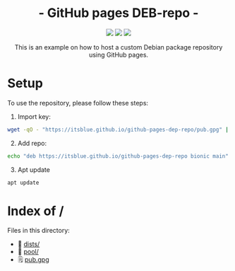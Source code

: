 <p align="center">
 <h1 align="center"> - GitHub pages DEB-repo - </h1>
</p>

<p align="center">
  <a href="https://github.com/CodeCrafter912/GitHubPagesTest/actions/workflows/build-and-deploy.yml"><img src="https://github.com/CodeCrafter912/GitHubPagesTest/actions/workflows/build-and-deploy.yml/badge.svg" /></a>
  <img src="https://cdn.rawgit.com/sindresorhus/awesome/d7305f38d29fed78fa85652e3a63e154dd8e8829/media/badge.svg" />
  <a href="https://www.gnu.org/licenses/agpl-3.0" ><img src="https://img.shields.io/badge/License-AGPL%20v3-blue.svg" /></a>
</p>

<p align="center">
This is an example on how to host a custom Debian package repository using GitHub pages.
</p>

# Setup
To use the repository, please follow these steps:
1. Import key:
```bash
wget -qO - "https://itsblue.github.io/github-pages-dep-repo/pub.gpg" | sudo apt-key add -
```
2. Add repo:
```bash
echo "deb https://itsblue.github.io/github-pages-dep-repo bionic main" > /etc/apt/sources.list.d/github-pages-dep-repo.list
```
3. Apt update
```bash
apt update
```

# Index of /
Files in this directory:
- 📁 [dists/](dists)
- 📁 [pool/](pool)
- 🗒 [pub.gpg](pub.gpg)
